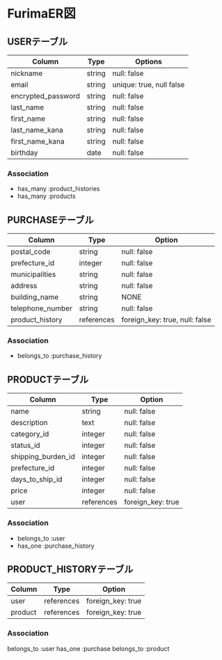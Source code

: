 # FurimaER図

## USERテーブル
  
| Column                | Type           | Options                  |
|---------------------- | -------------- | ------------------------ |
| nickname              | string         | null: false              |
| email                 | string         | unique: true, null false |
| encrypted_password    | string         | null: false              |
| last_name             | string         | null: false              |
| first_name            | string         | null: false              |
| last_name_kana        | string         | null: false              |
| first_name_kana       | string         | null: false              |
| birthday              | date           | null: false              |

### Association
- has_many :product_histories
- has_many :products

## PURCHASEテーブル

| Column           | Type       | Option                          |
| ---------------- | ---------- | ------------------------------- |
| postal_code      | string     | null: false                     |
| prefecture_id   | integer    | null: false                     |
| municipalities   | string     | null: false                     |
| address          | string     | null: false                     |
| building_name    | string     | NONE                            |
| telephone_number | string     | null: false                     |
| product_history  | references | foreign_key: true, null: false  |

### Association
- belongs_to :purchase_history


## PRODUCTテーブル

| Column             | Type                | Option            |
| ------------------ | ------------------- | ----------------- |
| name               | string              | null: false       |
| description        | text                | null: false       |
| category_id        | integer             | null: false       |
| status_id          | integer             | null: false       |
| shipping_burden_id | integer             | null: false       |
| prefecture_id     | integer             | null: false       |
| days_to_ship_id    | integer             | null: false       |
| price              | integer             | null: false       |
| user               | references          | foreign_key: true |

### Association
- belongs_to :user
- has_one :purchase_history

## PRODUCT_HISTORYテーブル

| Column              | Type       | Option                |
| ------------------- | ---------- | --------------------- |
| user                | references | foreign_key: true     |
| product             | references | foreign_key: true     |

### Association
belongs_to :user
has_one :purchase
belongs_to :product